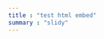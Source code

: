 ```yaml
---
title : "test html embed"
summary : "slidy"
--- 
```


<!DOCTYPE html>
<html>
<head>
    <link rel="import" href="https://www.linwz.com/moderation_mediation.html" id="page1"/>
</head>
<script type="text/javascript">
    document.write(page1.import.body.innerHTML);
</script>
</html>
